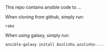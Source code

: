 This repo contains ansible code to ...

When cloning from github, simply run:

    rake

When using galaxy, simply run:

    ansible-galaxy install Azulinho.azulinho-...
